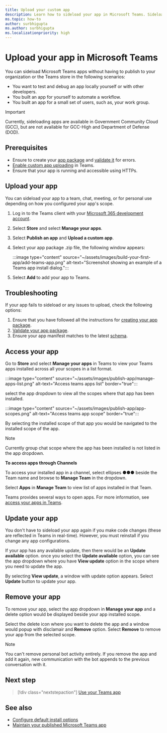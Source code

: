 ```yaml
---
title: Upload your custom app
description: Learn how to sideload your app in Microsoft Teams. Sideloading is common when testing and debugging an app during development.
ms.topic: how-to
author: surbhigupta
ms.author: surbhigupta
ms.localizationpriority: high
---
```


# Upload your app in Microsoft Teams

You can sideload Microsoft Teams apps without having to publish to your organization or the Teams store in the following scenarios:

* You want to test and debug an app locally yourself or with other developers.
* You built an app for yourself to automate a workflow.
* You built an app for a small set of users, such as, your work group.

> [!IMPORTANT]
> Currently, sideloading apps are available in Government Community Cloud (GCC), but are not available for GCC-High and Department of Defense (DOD).

## Prerequisites

* Ensure to create your [app package](~/concepts/build-and-test/apps-package.md) and [validate it](https://dev.teams.microsoft.com/appvalidation.html) for errors.
* [Enable custom app uploading](~/concepts/build-and-test/prepare-your-o365-tenant.md#enable-custom-teams-apps-and-turn-on-custom-app-uploading) in Teams.
* Ensure that your app is running and accessible using HTTPs.

## Upload your app

You can sideload your app to a team, chat, meeting, or for personal use depending on how you configured your app's scope.

1. Log in to the Teams client with your [Microsoft 365 development account](~/build-your-first-app/build-and-run.md#prerequisites).
1. Select **Store** and select **Manage your apps**.
1. Select **Publish an app** and **Upload a custom app**.
1. Select your app package .zip file, the following window appears:

    :::image type="content" source="~/assets/images/build-your-first-app/add-teams-app.png" alt-text="Screenshot showing an example of a Teams app install dialog.":::

1. Select **Add** to add your app to Teams.

## Troubleshooting

If your app fails to sideload or any issues to upload, check the following options:

1. Ensure that you have followed all the instructions for [creating your app package](../../concepts/build-and-test/apps-package.md).
1. [Validate your app package](https://dev.teams.microsoft.com/appvalidation.html).
1. Ensure your app manifest matches to the latest [schema](../../resources/schema/manifest-schema.md).

## Access your app

Go to **Store** and select **Manage your apps** in Teams to view your Teams apps installed across all your scopes in a list format.

:::image type="content" source="~/assets/images/publish-app/manage-apps-list.png" alt-text="Access teams apps list" border="true":::

select the app dropdown to view all the scopes where that app has been installed.

:::image type="content" source="~/assets/images/publish-app/app-scopes.png" alt-text="Access teams app scope" border="true":::

By selecting the installed scope of that app you would be navigated to the installed scope of the app.

>[!NOTE]
> Currently group chat scope where the app has been installed is not listed in the app dropdown.

**To access apps through Channels**

To access your installed app in a channel, select ellipses &#x25CF;&#x25CF;&#x25CF; beside the Team name and browse to **Manage Team** in the dropdown.

Select **Apps** in **Manage Team** to view list of apps installed in that Team.

Teams provides several ways to open apps. For more information, see [access your apps in Teams](https://support.microsoft.com/office/access-your-apps-in-teams-0758cb09-9e85-40e7-a974-51df7734646a).

## Update your app

You don't have to sideload your app again if you make code changes (these are reflected in Teams in real-time). However, you must reinstall if you change any app configurations.

If your app has any available update, then there would be an **Update available** option. once you select the **Update available** option, you can see the app dropdown where you have  **View update** option in the scope where you need to update the app.

By selecting **View update**, a window with update option appears. Select **Update** button  to update your app.

## Remove your app

To remove your app, select the app dropdown in **Manage your app** and a delete option would be displayed beside your app installed scope.

Select the delete icon where you want to delete the app and a window would popup with disclamair and **Remove** option. Select **Remove** to remove your app from the selected scope.

> [!NOTE]
> You can't remove personal bot activity entirely. If you remove the app and add it again, new communication with the bot appends to the previous conversation with it.

## Next step

> [!div class="nextstepaction"]
> [Use your Teams app](https://support.microsoft.com/office/apps-and-services-cc1fba57-9900-4634-8306-2360a40c665b)

## See also

* [Configure default install options](~/concepts/deploy-and-publish/add-default-install-scope.md)
* [Maintain your published Microsoft Teams app](~/concepts/deploy-and-publish/appsource/post-publish/overview.md)
